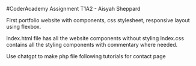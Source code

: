 #CoderAcademy Assignment T1A2 - Aisyah Sheppard


First portfolio website with components, css stylesheet, responsive layout using flexbox.


Index.html file has all the website components without styling
Index.css contains all the styling components with commentary where needed.


Use chatgpt to make php file following tutorials for contact page